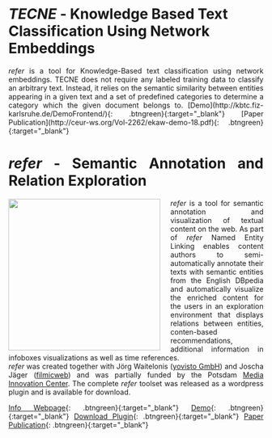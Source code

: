 # _TECNE_ - Knowledge Based Text Classification Using Network Embeddings
<div style="text-align: justify"><i>refer</i> is a tool for Knowledge-Based text classification using network embeddings. TECNE does not require any labeled training data to classify an arbitrary text. Instead, it relies on the semantic similarity between entities appearing in a given text and a set of predefined categories to determine a category which the given document belongs to. 
[Demo](http://kbtc.fiz-karlsruhe.de/DemoFrontend/){: .btngreen}{:target="_blank"}
[Paper Publication](http://ceur-ws.org/Vol-2262/ekaw-demo-18.pdf){: .btngreen}{:target="_blank"}

# _refer_ - Semantic Annotation and Relation Exploration 
<img align="left" style="margin-right:20px" width="300" height="300" src="ISE-FIZKarlsruhe.github.io/refer_sq.png">
<div style="text-align: justify"><i>refer</i> is a tool for semantic annotation and visualization of textual content on the web. As part of <i>refer</i> Named Entity Linking enables content authors to semi-automatically annotate their texts with semantic entities from the English DBpedia and automatically visualize the enriched content for the users in an exploration environment that displays relations between entities, conten-based recommendations, additional information in infoboxes visualizations as well as time references. <br>
  <i>refer</i> was created together with Jörg Waitelonis (<a href="https://yovisto.com/en/home-en/">yovisto GmbH</a>) and Joscha Jäger (<a href="https://filmicweb.org/">filmicweb</a>) and was partially funded by the Potsdam <a href="https://www.miz-babelsberg.de/home">Media Innovation Center</a>. The complete <i>refer</i> toolset was released as a wordpress plugin and is available for download. </div>

[Info Webpage](https://refer.cx/){: .btngreen}{:target="_blank"}
[Demo](http://scihi.org/){: .btngreen}{:target="_blank"}
[Download Plugin](http://refer.cx/download/refer.zip){: .btngreen}{:target="_blank"}
[Paper Publication](https://www.researchgate.net/publication/306370250_Semantic_Annotation_and_Information_Visualization_for_Blogposts_with_refer){: .btngreen}{:target="_blank"}

